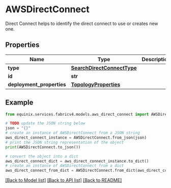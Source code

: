 # AWSDirectConnect

Direct Connect helps to identify the direct connect to use or creates new one. 

## Properties

Name | Type | Description | Notes
------------ | ------------- | ------------- | -------------
**type** | [**SearchDirectConnectType**](SearchDirectConnectType.md) |  | 
**id** | **str** |  | [optional] 
**deployment_properties** | [**TopologyProperties**](TopologyProperties.md) |  | 

## Example

```python
from equinix.services.fabricv4.models.aws_direct_connect import AWSDirectConnect

# TODO update the JSON string below
json = "{}"
# create an instance of AWSDirectConnect from a JSON string
aws_direct_connect_instance = AWSDirectConnect.from_json(json)
# print the JSON string representation of the object
print(AWSDirectConnect.to_json())

# convert the object into a dict
aws_direct_connect_dict = aws_direct_connect_instance.to_dict()
# create an instance of AWSDirectConnect from a dict
aws_direct_connect_from_dict = AWSDirectConnect.from_dict(aws_direct_connect_dict)
```
[[Back to Model list]](../README.md#documentation-for-models) [[Back to API list]](../README.md#documentation-for-api-endpoints) [[Back to README]](../README.md)


